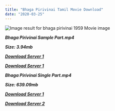 ```yaml
---
title: "Bhaga Pirivinai Tamil Movie Download"
date: "2020-03-25"
---
```


![Image result for bhaga pirivinai 1959 Movie image](https://upload.wikimedia.org/wikipedia/en/thumb/4/49/Bhaaga_Pirivinai.jpg/220px-Bhaaga_Pirivinai.jpg)

**_Bhaga Pirivinai Sample Part.mp4_**

**_Size: 3.94mb_**

**_[Download Server 1](http://b5.wetransfer.vip/files/{cda5df2c15b60541c0c08958a9aa30b512670539b38ddb53042c71b1d10bc2b4}20Actor{cda5df2c15b60541c0c08958a9aa30b512670539b38ddb53042c71b1d10bc2b4}20Hits{cda5df2c15b60541c0c08958a9aa30b512670539b38ddb53042c71b1d10bc2b4}20Collection/Sivaji{cda5df2c15b60541c0c08958a9aa30b512670539b38ddb53042c71b1d10bc2b4}20Movies{cda5df2c15b60541c0c08958a9aa30b512670539b38ddb53042c71b1d10bc2b4}20Collections/Bhaga{cda5df2c15b60541c0c08958a9aa30b512670539b38ddb53042c71b1d10bc2b4}20Pirivinai{cda5df2c15b60541c0c08958a9aa30b512670539b38ddb53042c71b1d10bc2b4}20(1959)/Bhaga{cda5df2c15b60541c0c08958a9aa30b512670539b38ddb53042c71b1d10bc2b4}20Pirivinai{cda5df2c15b60541c0c08958a9aa30b512670539b38ddb53042c71b1d10bc2b4}20{cda5df2c15b60541c0c08958a9aa30b512670539b38ddb53042c71b1d10bc2b4}20Sample{cda5df2c15b60541c0c08958a9aa30b512670539b38ddb53042c71b1d10bc2b4}20HD.mp4)_**

**_[Download Server 1](http://b5.wetransfer.vip/files/{cda5df2c15b60541c0c08958a9aa30b512670539b38ddb53042c71b1d10bc2b4}20Actor{cda5df2c15b60541c0c08958a9aa30b512670539b38ddb53042c71b1d10bc2b4}20Hits{cda5df2c15b60541c0c08958a9aa30b512670539b38ddb53042c71b1d10bc2b4}20Collection/Sivaji{cda5df2c15b60541c0c08958a9aa30b512670539b38ddb53042c71b1d10bc2b4}20Movies{cda5df2c15b60541c0c08958a9aa30b512670539b38ddb53042c71b1d10bc2b4}20Collections/Bhaga{cda5df2c15b60541c0c08958a9aa30b512670539b38ddb53042c71b1d10bc2b4}20Pirivinai{cda5df2c15b60541c0c08958a9aa30b512670539b38ddb53042c71b1d10bc2b4}20(1959)/Bhaga{cda5df2c15b60541c0c08958a9aa30b512670539b38ddb53042c71b1d10bc2b4}20Pirivinai{cda5df2c15b60541c0c08958a9aa30b512670539b38ddb53042c71b1d10bc2b4}20{cda5df2c15b60541c0c08958a9aa30b512670539b38ddb53042c71b1d10bc2b4}20Sample{cda5df2c15b60541c0c08958a9aa30b512670539b38ddb53042c71b1d10bc2b4}20HD.mp4)_**

**_Bhaga Pirivinai Single Part.mp4_**

**_Size: 639.09mb_**

**_[Download Server 1](http://b5.wetransfer.vip/files/{cda5df2c15b60541c0c08958a9aa30b512670539b38ddb53042c71b1d10bc2b4}20Actor{cda5df2c15b60541c0c08958a9aa30b512670539b38ddb53042c71b1d10bc2b4}20Hits{cda5df2c15b60541c0c08958a9aa30b512670539b38ddb53042c71b1d10bc2b4}20Collection/Sivaji{cda5df2c15b60541c0c08958a9aa30b512670539b38ddb53042c71b1d10bc2b4}20Movies{cda5df2c15b60541c0c08958a9aa30b512670539b38ddb53042c71b1d10bc2b4}20Collections/Bhaga{cda5df2c15b60541c0c08958a9aa30b512670539b38ddb53042c71b1d10bc2b4}20Pirivinai{cda5df2c15b60541c0c08958a9aa30b512670539b38ddb53042c71b1d10bc2b4}20(1959)/Bhaga{cda5df2c15b60541c0c08958a9aa30b512670539b38ddb53042c71b1d10bc2b4}20Pirivinai{cda5df2c15b60541c0c08958a9aa30b512670539b38ddb53042c71b1d10bc2b4}20{cda5df2c15b60541c0c08958a9aa30b512670539b38ddb53042c71b1d10bc2b4}20Single{cda5df2c15b60541c0c08958a9aa30b512670539b38ddb53042c71b1d10bc2b4}20Part{cda5df2c15b60541c0c08958a9aa30b512670539b38ddb53042c71b1d10bc2b4}20HD.mp4)_**

**_[Download Server 2](http://b5.wetransfer.vip/files/{cda5df2c15b60541c0c08958a9aa30b512670539b38ddb53042c71b1d10bc2b4}20Actor{cda5df2c15b60541c0c08958a9aa30b512670539b38ddb53042c71b1d10bc2b4}20Hits{cda5df2c15b60541c0c08958a9aa30b512670539b38ddb53042c71b1d10bc2b4}20Collection/Sivaji{cda5df2c15b60541c0c08958a9aa30b512670539b38ddb53042c71b1d10bc2b4}20Movies{cda5df2c15b60541c0c08958a9aa30b512670539b38ddb53042c71b1d10bc2b4}20Collections/Bhaga{cda5df2c15b60541c0c08958a9aa30b512670539b38ddb53042c71b1d10bc2b4}20Pirivinai{cda5df2c15b60541c0c08958a9aa30b512670539b38ddb53042c71b1d10bc2b4}20(1959)/Bhaga{cda5df2c15b60541c0c08958a9aa30b512670539b38ddb53042c71b1d10bc2b4}20Pirivinai{cda5df2c15b60541c0c08958a9aa30b512670539b38ddb53042c71b1d10bc2b4}20{cda5df2c15b60541c0c08958a9aa30b512670539b38ddb53042c71b1d10bc2b4}20Single{cda5df2c15b60541c0c08958a9aa30b512670539b38ddb53042c71b1d10bc2b4}20Part{cda5df2c15b60541c0c08958a9aa30b512670539b38ddb53042c71b1d10bc2b4}20HD.mp4)_**

